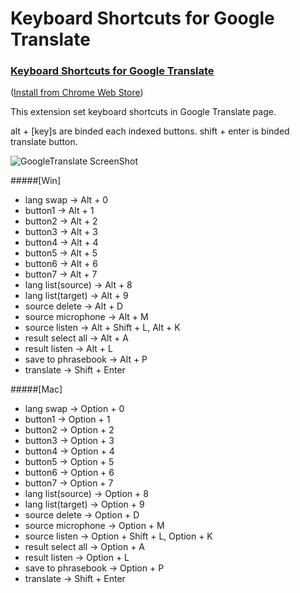 Keyboard Shortcuts for Google Translate
=======================================

### [Keyboard Shortcuts for Google Translate](http://goo.gl/FBkb9)  
([Install from Chrome Web Store](http://goo.gl/FBkb9))  
  
  
This extension set keyboard shortcuts in Google Translate page.

alt + [key]s are binded each indexed buttons.
shift + enter is binded translate button.

![GoogleTranslate ScreenShot](https://raw.github.com/yamayamayamaji/Keyboard-Shortcuts-for-Google-Translate/master/ss-readme1.png)
  
#####[Win]  
* lang swap -> Alt + 0  
* button1 -> Alt + 1  
* button2 -> Alt + 2  
* button3 -> Alt + 3  
* button4 -> Alt + 4  
* button5 -> Alt + 5  
* button6 -> Alt + 6  
* button7 -> Alt + 7  
* lang list(source) -> Alt + 8  
* lang list(target) -> Alt + 9  
* source delete -> Alt + D  
* source microphone -> Alt + M  
* source listen -> Alt + Shift + L, Alt + K  
* result select all -> Alt + A  
* result listen -> Alt + L  
* save to phrasebook -> Alt + P  
* translate -> Shift + Enter  
  
#####[Mac]  
* lang swap -> Option + 0  
* button1 -> Option + 1  
* button2 -> Option + 2  
* button3 -> Option + 3  
* button4 -> Option + 4  
* button5 -> Option + 5  
* button6 -> Option + 6  
* button7 -> Option + 7  
* lang list(source) -> Option + 8  
* lang list(target) -> Option + 9  
* source delete -> Option + D  
* source microphone -> Option + M  
* source listen -> Option + Shift + L, Option + K  
* result select all -> Option + A  
* result listen -> Option + L  
* save to phrasebook -> Option + P  
* translate -> Shift + Enter  

